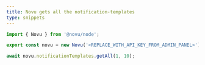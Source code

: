 ```yaml
---
title: Novu gets all the notification-templates
type: snippets
---
```


```javascript label=Node.js
import { Novu } from '@novu/node';

export const novu = new Novu('<REPLACE_WITH_API_KEY_FROM_ADMIN_PANEL>');

await novu.notificationTemplates.getAll(1, 10);
```
